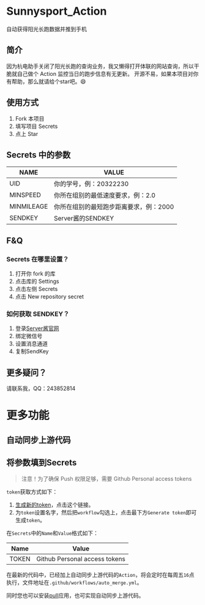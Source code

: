 # Sunnysport_Action
自动获得阳光长跑数据并推到手机


## 简介
因为杭电助手关闭了阳光长跑的查询业务，我又懒得打开体联的网站查询，所以干脆就自己做个 Action 监控当日的跑步信息有无更新。
开源不易，如果本项目对你有帮助，那么就请给个star吧。😄

## 使用方式
1. Fork 本项目
2. 填写项目 Secrets
3. 点上 Star
   
## Secrets 中的参数

| NAME       | VALUE                                  |
| ---------- | -------------------------------------- |
| UID        | 你的学号，例：20322230                 |
| MINSPEED   | 你所在组别的最低速度要求，例：2.0      |
| MINMILEAGE | 你所在组别的最短跑步距离要求，例：2000 |
| SENDKEY    | Server酱的SENDKEY                      |



## F&Q

### Secrets 在哪里设置？

1. 打开你 fork 的库
2. 点击库的 Settings
3. 点击左侧 Secrets
4. 点击 New repository secret

### 如何获取 SENDKEY？

1. 登录[Server酱官网](https://sct.ftqq.com/)
2. 绑定微信号
3. 设置消息通道
4. 复制SendKey



## 更多疑问？

请联系我，QQ：243852814



# 更多功能

## 自动同步上游代码

## 将参数填到Secrets

> 注意！为了确保 Push 权限足够，需要 Github Personal access tokens

`token`获取方式如下：

1. [生成新的token](https://github.com/settings/tokens/new)，点击这个链接。
2. 为`token`设置名字，然后把`workflow`勾选上，点击最下方`Generate token`即可生成`token`。

在`Secrets`中的`Name`和`Value`格式如下：

| Name  | Value                         |
| ----- | ----------------------------- |
| TOKEN | Github Personal access tokens |

在最新的代码中，已经加上自动同步上游代码的`Action`，将会定时在每周五`16`点执行，文件地址在`.github/workflows/auto_merge.yml`。

同时您也可以安装[pull](https://github.com/apps/pull)应用，也可实现自动同步上游代码。